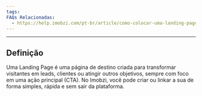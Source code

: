 ```yaml
---
tags:
FAQs Relacionadas:
  - https://help.imobzi.com/pt-br/article/como-colocar-uma-landing-page-no-site-1f8fon7/
---
```

---
## Definição

Uma Landing Page é uma página de destino criada para transformar visitantes em leads, clientes ou atingir outros objetivos, sempre com foco em uma ação principal (CTA). No Imobzi, você pode criar ou linkar a sua de forma simples, rápida e sem sair da plataforma.